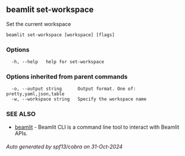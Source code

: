 ## beamlit set-workspace

Set the current workspace

```
beamlit set-workspace [workspace] [flags]
```

### Options

```
  -h, --help   help for set-workspace
```

### Options inherited from parent commands

```
  -o, --output string      Output format. One of: pretty,yaml,json,table
  -w, --workspace string   Specify the workspace name
```

### SEE ALSO

* [beamlit](beamlit.md)	 - Beamlit CLI is a command line tool to interact with Beamlit APIs.

###### Auto generated by spf13/cobra on 31-Oct-2024
